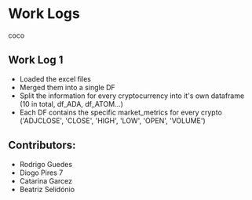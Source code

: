 # Work Logs

coco
## Work Log 1 

- Loaded the excel files
- Merged them into a single DF
- Split the information for every cryptocurrency into it's own dataframe (10 in total, df_ADA, df_ATOM...) 
- Each DF contains the specific market_metrics for every crypto ('ADJCLOSE', 'CLOSE', 'HIGH', 'LOW', 'OPEN', 'VOLUME')

## Contributors:

- Rodrigo Guedes
- Diogo Pires 7
- Catarina Garcez
- Beatriz Selidónio

